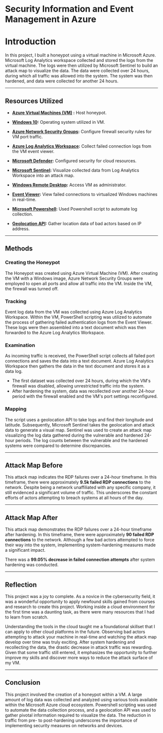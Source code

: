 # Security Information and Event Management in Azure

# Introduction

In this project, I built a honeypot using a virtual machine in Microsoft Azure. Microsoft Log Analytics workspace collected and stored the logs from the virtual machine. The logs were then utilized by Microsoft Sentinel to build an attack map to visualize the data. The data were collected over 24 hours, during which all traffic was allowed into the system. The system was then hardened, and data were collected for another 24 hours.

---

## Resources Utilized

- **[Azure Virtual Machines (VM)](https://learn.microsoft.com/en-us/azure/virtual-machines/overview) :** Host honeypot.  

- **[Windows 10](https://www.microsoft.com/en-us/software-download/windows10):** Operating system utilized in VM. 

- **[Azure Network Security Groups](https://learn.microsoft.com/en-us/azure/virtual-network/network-security-groups-overview):** Configure firewall security rules for VM port traffic.  

- **[Azure Log Analytics Workspace](https://learn.microsoft.com/en-us/azure/azure-monitor/logs/log-analytics-workspace-overview):** Collect failed connection logs from the VM event viewer.  

- **[Microsoft Defender](https://learn.microsoft.com/en-us/azure/defender-for-cloud/defender-for-cloud-introduction):** Configured security for cloud resources.

- **[Microsoft Sentinel](https://learn.microsoft.com/en-us/azure/sentinel/overview?tabs=azure-portal):** Visualize collected data from Log Analytics Workspace into an attack map.
  
- **[Windows Remote Desktop](https://support.microsoft.com/en-us/windows/how-to-use-remote-desktop-5fe128d5-8fb1-7a23-3b8a-41e636865e8c):** Access VM as administrator.  

- **[Event Viewer](https://learn.microsoft.com/en-us/shows/inside/event-viewer):** View failed connections to virtualized Windows machines in real-time.  

- **[Microsoft Powershell](https://learn.microsoft.com/en-us/powershell/scripting/overview?view=powershell-7.4&viewFallbackFrom=powershell-7.3):** Used Powershell script to automate log collection.  

- **[Geolocation API](https://ipgeolocation.io/documentation.html):** Gather location data of bad actors based on IP address.  
 
---

## Methods

### Creating the Honeypot  
The Honeypot was created using Azure Virtual Machine (VM). After creating the VM with a Windows image, Azure Network Security Groups were employed to open all ports and allow all traffic into the VM. Inside the VM, the firewall was turned off.  


### Tracking  
Event log data from the VM was collected using Azure Log Analytics Workspace. Within the VM, PowerShell scripting was utilized to automate the process of gathering failed authentication logs from the Event Viewer. These logs were then assembled into a text document which was then forwarded to the Azure Log Analytics Workspace.  


### Examination  
As incoming traffic is received, the PowerShell script collects all failed port connections and saves the data into a text document. Azure Log Analytics Workspace then gathers the data in the text document and stores it as a data log.  

- The first dataset was collected over 24 hours, during which the VM's firewall was disabled, allowing unrestricted traffic into the system.  
- After hardening the system, data was recollected over another 24-hour period with the firewall enabled and the VM's port settings reconfigured.  


### Mapping  
The script uses a geolocation API to take logs and find their longitude and latitude. Subsequently, Microsoft Sentinel takes the geolocation and attack data to generate a visual map. Sentinel was used to create an attack map visualizing the log data gathered during the vulnerable and hardened 24-hour periods. The log counts between the vulnerable and the hardened systems were compared to determine discrepancies.

---

## Attack Map Before  

This attack map indicates the RDP failures over a 24-hour timeframe. In this timeframe, there were approximately **9.5k failed RDP connections** to the network. Despite being a network unaffiliated with any specific company, it still evidenced a significant volume of traffic. This underscores the constant efforts of actors attempting to breach systems at all hours of the day.

---

## Attack Map After

This attack map demonstrates the RDP failures over a 24-hour timeframe after hardening. In this timeframe, there were approximately **90 failed RDP connections** to the network. Although a few bad actors attempted to force their way into the system, implementing system-hardening measures made a significant impact.

There was a **99.05% decrease in failed connection attempts** after system hardening was conducted.

---

## Reflection

This project was a joy to complete. As a novice in the cybersecurity field, it was a wonderful opportunity to apply newfound skills gained from courses and research to create this project. Working inside a cloud environment for the first time was a daunting task, as there were many resources that I had to learn from scratch. 

Understanding the tools in the cloud taught me a foundational skillset that I can apply to other cloud platforms in the future. Observing bad actors attempting to attack your machine in real-time and watching the attack map develop over time was truly exciting. After system hardening and recollecting the data, the drastic decrease in attack traffic was rewarding. Given that some traffic still entered, it emphasizes the opportunity to further improve my skills and discover more ways to reduce the attack surface of my VM.

---

## Conclusion

This project involved the creation of a honeypot within a VM. A large amount of log data was collected and analyzed using various tools available within the Microsoft Azure cloud ecosystem. Powershell scripting was used to automate the data collection process, and a geolocation API was used to gather pivotal information required to visualize the data. The reduction in traffic from pre- to post-hardening underscores the importance of implementing security measures on networks and devices.




